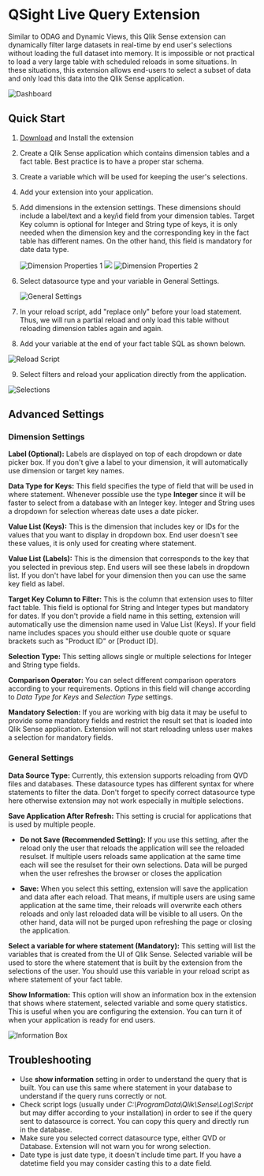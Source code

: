 # QSight Live Query Extension

Similar to ODAG and Dynamic Views, this Qlik Sense extension can dynamically filter large datasets in real-time by end user's selections without loading the full dataset into memory. It is impossible or not practical to load a very large table with scheduled reloads in some situations. In these situations, this extension allows end-users to select a subset of data and only load this data into the Qlik Sense application.

![Dashboard](https://github.com/mydgd/QSight-Live-Query/blob/main/resources/Live-Query-Extension.gif?raw=true)


## Quick Start
1. [Download](https://github.com/mydgd/QSight-Live-Query/raw/main/qsight-live-query.zip) and Install the extension
2. Create a Qlik Sense application which contains dimension tables and a fact table. Best practice is to have a proper star schema.
3. Create a variable which will be used for keeping the user's selections.
4. Add your extension into your application.
5. Add dimensions in the extension settings. These dimensions should include a label/text and a key/id field from your dimension tables.
   Target Key column is optional for Integer and String type of keys, it is only needed when the dimension key and the corresponding key in the fact table has different names.
   On the other hand, this field is mandatory for date data type.   
   
    ![Dimension Properties 1](https://github.com/mydgd/QSight-Live-Query/blob/main/resources/dimension-properties-1.png?raw=true)
    ![](https://github.com/mydgd/QSight-Live-Query/blob/main/resources/white-space.png?raw=true)
    ![Dimension Properties 2](https://github.com/mydgd/QSight-Live-Query/blob/main/resources/dimension-properties-2.png?raw=true)
    
6. Select datasource type and your variable in General Settings. 
  
    ![General Settings](https://github.com/mydgd/QSight-Live-Query/blob/main/resources/general-settings.png?raw=true)
    
7. In your reload script, add "replace only" before your load statement. Thus, we will run a partial reload and only load this table without reloading dimension tables again and again.

8. Add your variable at the end of your fact table SQL as shown belown.

![Reload Script](https://github.com/mydgd/QSight-Live-Query/blob/main/resources/reload-script.png?raw=true)

9. Select filters and reload your application directly from the application.

![Selections](https://github.com/mydgd/QSight-Live-Query/blob/main/resources/selections.png?raw=true)

## Advanced Settings

### Dimension Settings
**Label (Optional):** Labels are displayed on top of each dropdown or date picker box. If you don't give a label to your dimension, it will automatically use dimension or target key names.

**Data Type for Keys:** This field specifies the type of field that will be used in where statement. Whenever possible use the type **Integer** since it will be faster to select from a database with an Integer key. Integer and String uses a dropdown for selection whereas date uses a date picker.

**Value List (Keys):** This is the dimension that includes key or IDs for the values that you want to display in dropdown box. End user doesn't see these values, it is only used for creating where statement.

**Value List (Labels):** This is the dimension that corresponds to the key that you selected in previous step. End users will see these labels in dropdown list. If you don't have label for your dimension then you can use the same key field as label.

**Target Key Column to Filter:** This is the column that extension uses to filter fact table. This field is optional for String and Integer types but mandatory for dates. If you don't provide a field name in this setting, extension will automatically use the dimension name used in Value List (Keys). If your field name includes spaces you should either use double quote or square brackets such as "Product ID" or [Product ID].

**Selection Type:** This setting allows single or multiple selections for Integer and String type fields.

**Comparison Operator:** You can select different comparison operators according to your requirements. Options in this field will change according to _Data Type for Keys_ and _Selection Type_ settings.

**Mandatory Selection:** If you are working with big data it may be useful to provide some mandatory fields and restrict the result set that is loaded into Qlik Sense application. Extension will not start reloading unless user makes a selection for mandatory fields.

### General Settings
**Data Source Type:** Currently, this extension supports reloading from QVD files and databases. These datasource types has different syntax for where statements to filter the data. Don't forget to specify correct datasource type here otherwise extension may not work especially in multiple selections.

**Save Application After Refresh:** This setting is crucial for applications that is used by multiple people. 
* __Do not Save (Recommended Setting):__ If you use this setting, after the reload only the user that reloads the application will see the reloaded resulset. If multiple users reloads same application at the same time each will see the resulset for their own selections. Data will be purged when the user refreshes the browser or closes the application

* __Save:__ When you select this setting, extension will save the application and data after each reload. That means, if multiple users are using same application at the same time, their reloads will overwrite each others reloads and only last reloaded data will be visible to all users. On the other hand, data will not be purged upon refreshing the page or closing the application.

**Select a variable for where statement (Mandatory):** This setting will list the variables that is created from the UI of Qlik Sense. Selected variable will be used to store the where statement that is built by the extension from the selections of the user. You should use this variable in your reload script as where statement of your fact table.

**Show Information:** This option will show an information box in the extension that shows where statement, selected variable and some query statistics. This is useful when you are configuring the extension. You can turn it of when your application is ready for end users.

![Information Box](https://github.com/mydgd/QSight-Live-Query/blob/main/resources/information-box.png?raw=true)

## Troubleshooting

* Use **show information** setting in order to understand the query that is built. You can use this same where statement in your database to understand if the query runs correctly or not.
* Check script logs (usually under _C:\ProgramData\Qlik\Sense\Log\Script_ but may differ according to your installation) in order to see if the query sent to datasource is correct. You can copy this query and directly run in the database.
* Make sure you selected correct datasource type, either QVD or Database. Extension will not warn you for wrong selection.
* Date type is just date type, it doesn't include time part. If you have a datetime field you may consider casting this to a date field.
